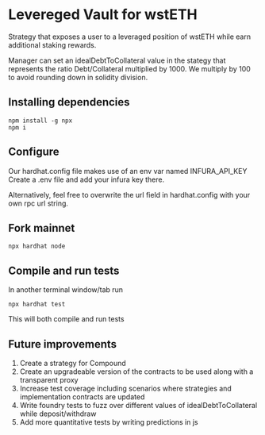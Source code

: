 # Levereged Vault for wstETH

Strategy that exposes a user to a leveraged position of wstETH while earn additional staking rewards. 

Manager can set an idealDebtToCollateral value in the stategy that represents the ratio Debt/Collateral multiplied by 1000.
We multiply by 100 to avoid rounding down in solidity division. 

## Installing dependencies

```shell
npm install -g npx
npm i
```

## Configure 

Our hardhat.config file makes use of an env var named INFURA_API_KEY
Create a .env file and add your infura key there. 

Alternatively, feel free to overwrite the url field in hardhat.config with your own rpc url string.

## Fork mainnet

```shell
npx hardhat node
```


## Compile and run tests

In another terminal window/tab run

```shell
npx hardhat test
```

This will both compile and run tests

## Future improvements
1) Create a strategy for Compound 
2) Create an upgradeable version of the contracts to be used along with a transparent proxy
3) Increase test coverage including scenarios where strategies and implementation contracts are updated
4) Write foundry tests to fuzz over different values of idealDebtToCollateral while deposit/withdraw
5) Add more quantitative tests by writing predictions in js
